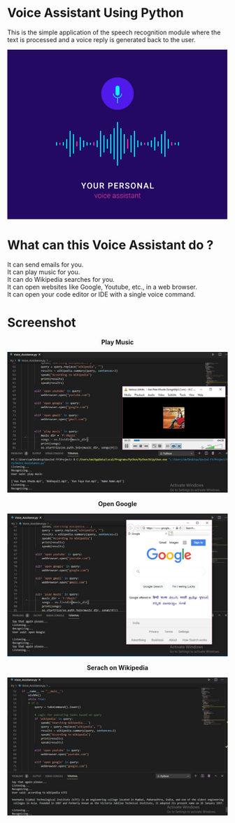 # Voice Assistant Using Python

This is the simple application of the speech recognition module where the text is processed and a voice reply is generated back to the user.

<img src="https://github.com/Govind155/Voice-Assistant-using-python/blob/main/screenshot04.jpg">

# What can this Voice Assistant do ?

It can send emails for you.  <br />
It can play music for you.   <br />
It can do Wikipedia searches for you.  <br />
It can open websites like Google, Youtube, etc., in a web browser.   <br />
It can open your code editor or IDE with a single voice command.

# Screenshot

<p align="center"><b>Play Music</b></p>
<img src="https://github.com/Govind155/Voice-Assistant-using-python/blob/main/screenshot01.JPG">

<p align="center"><b>Open Google</b></p>
<img src="https://github.com/Govind155/Voice-Assistant-using-python/blob/main/screenshot02.JPG">

<p align="center"><b>Serach on Wikipedia</b></p>
<img src="https://github.com/Govind155/Voice-Assistant-using-python/blob/main/screenshot03.JPG">






